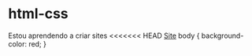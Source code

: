 # html-css
 
Estou aprendendo a criar sites
<<<<<<< HEAD
<a href="https://cesarpizzi.github.io/html-css/exercicios/Desafio%20Site/" target="_blank">Site</a>
 body {
    background-color: red;
 }